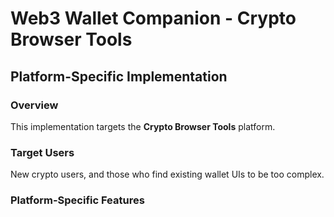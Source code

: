 # Web3 Wallet Companion - Crypto Browser Tools

## Platform-Specific Implementation

### Overview
This implementation targets the **Crypto Browser Tools** platform.

### Target Users
New crypto users, and those who find existing wallet UIs to be too complex.

### Platform-Specific Features
